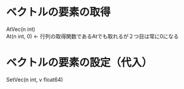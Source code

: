 # ベクトルの要素の取得
AtVec(n int)  
At(n int, 0) <- 行列の取得関数であるAtでも取れるが２つ目は常に0になる


# ベクトルの要素の設定（代入）
SetVec(n int, v float64)
